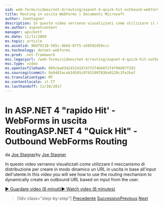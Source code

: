 ```yaml
---
uid: web-forms/videos/net-4/routing/aspnet-4-quick-hit-outbound-webforms-routing
title: Routing in uscita WebForms | Documenti Microsoft
author: JoeStagner
description: In questo video verranno visualizzati come utilizzare il meccanismo di distribuzione per creare in modo dinamico un URL in uscita in base all'input dell'utente.
ms.author: aspnetcontent
manager: wpickett
ms.date: 11/11/2009
ms.topic: article
ms.assetid: 90d79218-505c-4b6d-87f5-a59592d59ccc
ms.technology: dotnet-webforms
ms.prod: .net-framework
msc.legacyurl: /web-forms/videos/net-4/routing/aspnet-4-quick-hit-outbound-webforms-routing
msc.type: video
ms.openlocfilehash: 095cba0342452419747f2f4bb0f2f4f99d97f293
ms.sourcegitcommit: 9a9483aceb34591c97451997036a9120c3fe2baf
ms.translationtype: MT
ms.contentlocale: it-IT
ms.lasthandoff: 11/10/2017
---
```

<a name="aspnet-4-quick-hit---outbound-webforms-routing"></a><span data-ttu-id="ab3f7-103">In ASP.NET 4 "rapido Hit' - WebForms in uscita Routing</span><span class="sxs-lookup"><span data-stu-id="ab3f7-103">ASP.NET 4 "Quick Hit" - Outbound WebForms Routing</span></span>
====================
<span data-ttu-id="ab3f7-104">da [Joe Stagner](https://github.com/JoeStagner)</span><span class="sxs-lookup"><span data-stu-id="ab3f7-104">by [Joe Stagner](https://github.com/JoeStagner)</span></span>

<span data-ttu-id="ab3f7-105">In questo video verranno visualizzati come utilizzare il meccanismo di distribuzione per creare in modo dinamico un URL in uscita in base all'input dell'utente.</span><span class="sxs-lookup"><span data-stu-id="ab3f7-105">In this video you will see how to use the routing mechanism to dynamically create an outbound URL based on input from the user.</span></span> 

[<span data-ttu-id="ab3f7-106">&#9654; Guardare video (6 minuti)</span><span class="sxs-lookup"><span data-stu-id="ab3f7-106">&#9654; Watch video (6 minutes)</span></span>](https://channel9.msdn.com/Blogs/ASP-NET-Site-Videos/aspnet-4-quick-hit-outbound-webforms-routing)

>[!div class="step-by-step"]
<span data-ttu-id="ab3f7-107">[Precedente](aspnet-4-quick-hit-declarative-webforms-routing.md)
[Successivo](how-do-i-use-routing-with-aspnet-web-forms.md)</span><span class="sxs-lookup"><span data-stu-id="ab3f7-107">[Previous](aspnet-4-quick-hit-declarative-webforms-routing.md)
[Next](how-do-i-use-routing-with-aspnet-web-forms.md)</span></span>

